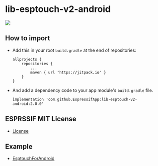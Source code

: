 # lib-esptouch-v2-android

[![](https://jitpack.io/v/EspressifApp/lib-esptouch-v2-android.svg)](https://jitpack.io/#EspressifApp/lib-esptouch-v2-android)

## How to import
- Add this in your root `build.gradle` at the end of repositories:
  ```
  allprojects {
      repositories {
          ...
          maven { url 'https://jitpack.io' }
      }
  }
   ```
- And add a dependency code to your app module's `build.gradle` file.
  ```
  implementation 'com.github.EspressifApp:lib-esptouch-v2-android:2.0.0'
  ```

## ESPRSSIF MIT License
- [License](ESPRESSIF_MIT_LICENSE)

## Example
- [EsptouchForAndroid](https://github.com/EspressifApp/EsptouchForAndroid)
